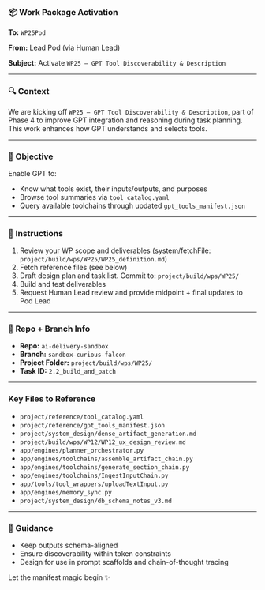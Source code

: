 ### 📦 Work Package Activation

**To:** `WP25Pod`

**From:** Lead Pod (via Human Lead)

**Subject:** Activate `WP25 – GPT Tool Discoverability & Description`

---

### 🔍 Context
We are kicking off `WP25 – GPT Tool Discoverability & Description`, part of Phase 4 to improve GPT integration and reasoning during task planning. This work enhances how GPT understands and selects tools.

---

### 🧠 Objective
Enable GPT to:
- Know what tools exist, their inputs/outputs, and purposes
- Browse tool summaries via `tool_catalog.yaml`
- Query available toolchains through updated `gpt_tools_manifest.json`

---

### 🗿 Instructions
1. Review your WP scope and deliverables (system/fetchFile: `project/build/wps/WP25/WP25_definition.md`)
2. Fetch reference files (see below)
3. Draft design plan and task list. Commit to: `project/build/wps/WP25/`
4. Build and test deliverables
5. Request Human Lead review and provide midpoint + final updates to Pod Lead
---

### 📂 Repo + Branch Info
- **Repo:** `ai-delivery-sandbox`
- **Branch:** `sandbox-curious-falcon`
- **Project Folder:** `project/build/wps/WP25/`
- **Task ID:** `2.2_build_and_patch`

---

### Key Files to Reference
- `project/reference/tool_catalog.yaml`
- `project/reference/gpt_tools_manifest.json`
- `project/system_design/dense_artifact_generation.md`
- `project/build/wps/WP12/WP12_ux_design_review.md`
- `app/engines/planner_orchestrator.py`
- `app/engines/toolchains/assemble_artifact_chain.py`
- `app/engines/toolchains/generate_section_chain.py`
- `app/engines/toolchains/IngestInputChain.py`
- `app/tools/tool_wrappers/uploadTextInput.py`
- `app/engines/memory_sync.py`
- `project/system_design/db_schema_notes_v3.md`


---

### 🚀 Guidance
- Keep outputs schema-aligned
- Ensure discoverability within token constraints
- Design for use in prompt scaffolds and chain-of-thought tracing

Let the manifest magic begin ✨